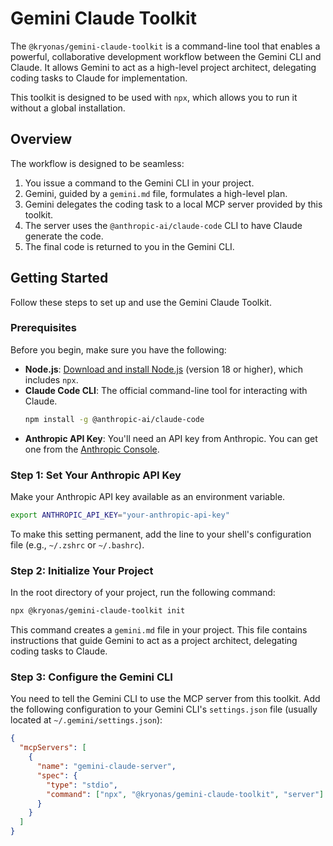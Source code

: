 # Gemini Claude Toolkit

The `@kryonas/gemini-claude-toolkit` is a command-line tool that enables a powerful, collaborative development workflow between the Gemini CLI and Claude. It allows Gemini to act as a high-level project architect, delegating coding tasks to Claude for implementation.

This toolkit is designed to be used with `npx`, which allows you to run it without a global installation.

## Overview

The workflow is designed to be seamless:

1.  You issue a command to the Gemini CLI in your project.
2.  Gemini, guided by a `gemini.md` file, formulates a high-level plan.
3.  Gemini delegates the coding task to a local MCP server provided by this toolkit.
4.  The server uses the `@anthropic-ai/claude-code` CLI to have Claude generate the code.
5.  The final code is returned to you in the Gemini CLI.

## Getting Started

Follow these steps to set up and use the Gemini Claude Toolkit.

### Prerequisites

Before you begin, make sure you have the following:

-   **Node.js**: [Download and install Node.js](https://nodejs.org/) (version 18 or higher), which includes `npx`.
-   **Claude Code CLI**: The official command-line tool for interacting with Claude.
    ```bash
    npm install -g @anthropic-ai/claude-code
    ```
-   **Anthropic API Key**: You'll need an API key from Anthropic. You can get one from the [Anthropic Console](https://console.anthropic.com/).

### Step 1: Set Your Anthropic API Key

Make your Anthropic API key available as an environment variable.

```bash
export ANTHROPIC_API_KEY="your-anthropic-api-key"
```

To make this setting permanent, add the line to your shell's configuration file (e.g., `~/.zshrc` or `~/.bashrc`).

### Step 2: Initialize Your Project

In the root directory of your project, run the following command:

```bash
npx @kryonas/gemini-claude-toolkit init
```

This command creates a `gemini.md` file in your project. This file contains instructions that guide Gemini to act as a project architect, delegating coding tasks to Claude.

### Step 3: Configure the Gemini CLI

You need to tell the Gemini CLI to use the MCP server from this toolkit. Add the following configuration to your Gemini CLI's `settings.json` file (usually located at `~/.gemini/settings.json`):

```json
{
  "mcpServers": [
    {
      "name": "gemini-claude-server",
      "spec": {
        "type": "stdio",
        "command": ["npx", "@kryonas/gemini-claude-toolkit", "server"]
      }
    }
  ]
}
```
